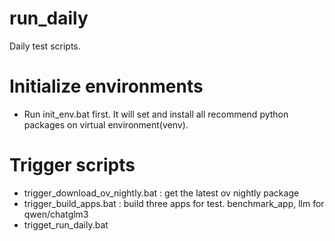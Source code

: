 # run_daily
Daily test scripts. 

# Initialize environments
- Run init_env.bat first. It will set and install all recommend python packages on virtual environment(venv\).

# Trigger scripts
- trigger_download_ov_nightly.bat : get the latest ov nightly package
- trigger_build_apps.bat : build three apps for test. benchmark_app, llm for qwen/chatglm3
- trigget_run_daily.bat
